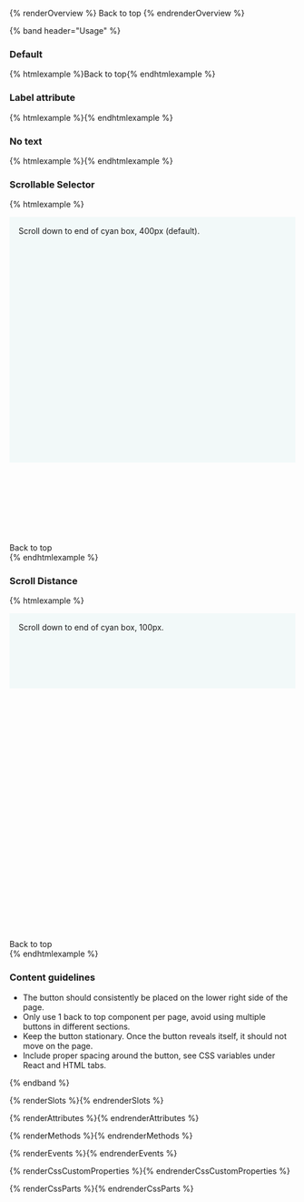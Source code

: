<style>
  :not(.override) > .example-preview pf-back-to-top {
    position: sticky !important;
    left: 100%;
    bottom: 0;
  }

  :not(.override) > .example-preview pf-back-to-top::part(trigger) {
    display: inline-block !important;
  }

  .override > .example-preview :is(#scrollable-selector-example, #scroll-distance-example) {
    position: relative;
    height: 200px; 
    overflow-y: scroll;
  }

  .override > .example-preview :is(#scrollable-selector-example, #scroll-distance-example) pf-back-to-top {
    position: sticky !important;
    left: 100%;
    bottom: 0;
  }

  .overflow {
    height: 573px;
    position: relative;
  }

  .scroll-indicator {
    padding: var(--pf-global--spacer--md, 1rem);
    background-color: var(--pf-global--palette--cyan-50, #f2f9f9) !important;
  }

  #scrollable-selector-example .scroll-indicator {
    height: 400px;
  }

  #scroll-distance-example .scroll-indicator {
    height: 100px;
  }

</style>

{% renderOverview %}
  <pf-back-to-top href="#main">Back to top</pf-back-to-top>
{% endrenderOverview %}

{% band header="Usage" %}

  ### Default
  {% htmlexample %}<pf-back-to-top href="#main">Back to top</pf-back-to-top>{% endhtmlexample %}

  ### Label attribute
  {% htmlexample %}<pf-back-to-top href="#main" label="Back to top"></pf-back-to-top>{% endhtmlexample %}


  ### No text 
  {% htmlexample %}<pf-back-to-top href="#main"></pf-back-to-top>{% endhtmlexample %}

  <div class="override">

  ### Scrollable Selector
  {% htmlexample %}
    <div id="scrollable-selector-example">
      <div class="overflow" tabindex="0">
        <div class="scroll-indicator">
          <pf-icon icon="arrow-down"></pf-icon> Scroll down to end of cyan box, 400px (default).
        </div>
      </div>
      <pf-back-to-top href="#main" scrollable-selector="#scrollable-selector-example">Back to top</pf-back-to-top>
    </div>
  {% endhtmlexample %}

  ### Scroll Distance
  {% htmlexample %}
    <div id="scroll-distance-example">
      <div class="overflow" tabindex="0">
        <div class="scroll-indicator">
          <pf-icon icon="arrow-down"></pf-icon> Scroll down to end of cyan box, 100px.
        </div>
      </div>
      <pf-back-to-top href="#main" scroll-distance="100" scrollable-selector="#scroll-distance-example">Back to top</pf-back-to-top>
    </div>
  {% endhtmlexample %}

  </div>

  ### Content guidelines
  - The button should consistently be placed on the lower right side of the page.
  - Only use 1 back to top component per page, avoid using multiple buttons in different sections.
  - Keep the button stationary. Once the button reveals itself, it should not move on the page.
  - Include proper spacing around the button, see CSS variables under React and HTML tabs.

{% endband %}

{% renderSlots %}{% endrenderSlots %}

{% renderAttributes %}{% endrenderAttributes %}

{% renderMethods %}{% endrenderMethods %}

{% renderEvents %}{% endrenderEvents %}

{% renderCssCustomProperties %}{% endrenderCssCustomProperties %}

{% renderCssParts %}{% endrenderCssParts %}
